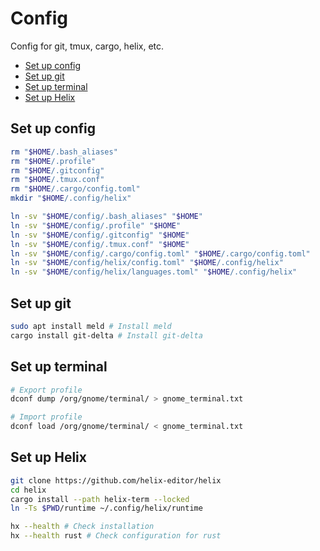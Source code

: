 <!-- markdownlint-disable MD031 -->

# Config

Config for git, tmux, cargo, helix, etc.

- [Set up config](#set-up-config)
- [Set up git](#set-up-git)
- [Set up terminal](#set-up-terminal)
- [Set up Helix](#set-up-helix)

## Set up config

``` bash
rm "$HOME/.bash_aliases"
rm "$HOME/.profile"
rm "$HOME/.gitconfig"
rm "$HOME/.tmux.conf"
rm "$HOME/.cargo/config.toml"
mkdir "$HOME/.config/helix"

ln -sv "$HOME/config/.bash_aliases" "$HOME"
ln -sv "$HOME/config/.profile" "$HOME"
ln -sv "$HOME/config/.gitconfig" "$HOME"
ln -sv "$HOME/config/.tmux.conf" "$HOME"
ln -sv "$HOME/config/.cargo/config.toml" "$HOME/.cargo/config.toml"
ln -sv "$HOME/config/helix/config.toml" "$HOME/.config/helix"
ln -sv "$HOME/config/helix/languages.toml" "$HOME/.config/helix"
```

## Set up git

``` bash
sudo apt install meld # Install meld
cargo install git-delta # Install git-delta
```

## Set up terminal

``` bash
# Export profile
dconf dump /org/gnome/terminal/ > gnome_terminal.txt

# Import profile
dconf load /org/gnome/terminal/ < gnome_terminal.txt
```

## Set up Helix

``` bash
git clone https://github.com/helix-editor/helix
cd helix
cargo install --path helix-term --locked
ln -Ts $PWD/runtime ~/.config/helix/runtime

hx --health # Check installation
hx --health rust # Check configuration for rust
```
